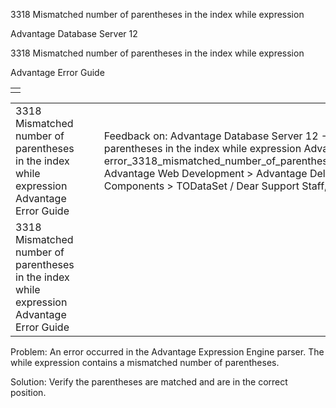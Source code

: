 3318 Mismatched number of parentheses in the index while expression




Advantage Database Server 12  

3318 Mismatched number of parentheses in the index while expression

Advantage Error Guide

|  |
| --- |
|  |

|  |  |  |  |  |
| --- | --- | --- | --- | --- |
| 3318 Mismatched number of parentheses in the index while expression  Advantage Error Guide |  |  | Feedback on: Advantage Database Server 12 - 3318 Mismatched number of parentheses in the index while expression Advantage Error Guide error\_3318\_mismatched\_number\_of\_parentheses\_in\_the\_index\_while\_expression Advantage Web Development > Advantage Delphi OData Client > Delphi OData Components > TODataSet / Dear Support Staff, |  |
| 3318 Mismatched number of parentheses in the index while expression  Advantage Error Guide |  |  |  |  |

Problem: An error occurred in the Advantage Expression Engine parser. The while expression contains a mismatched number of parentheses.

Solution: Verify the parentheses are matched and are in the correct position.
